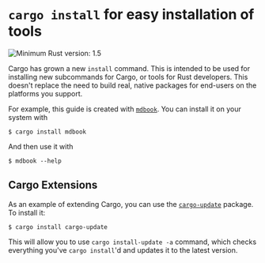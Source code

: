 # `cargo install` for easy installation of tools

![Minimum Rust version: 1.5](https://img.shields.io/badge/Minimum%20Rust%20Version-1.5-brightgreen.svg)

Cargo has grown a new `install` command. This is intended to be used for installing
new subcommands for Cargo, or tools for Rust developers. This doesn't replace the need
to build real, native packages for end-users on the platforms you support.

For example, this guide is created with [`mdbook`](https://crates.io/crates/mdbook). You
can install it on your system with

```console
$ cargo install mdbook
```

And then use it with

```console
$ mdbook --help
```

## Cargo Extensions

As an example of extending Cargo, you can use the [`cargo-update`](https://crates.io/crates/cargo-update)
package. To install it:

```console
$ cargo install cargo-update
```

This will allow you to use `cargo install-update -a` command, which checks everything you've `cargo install`'d and
updates it to the latest version.
